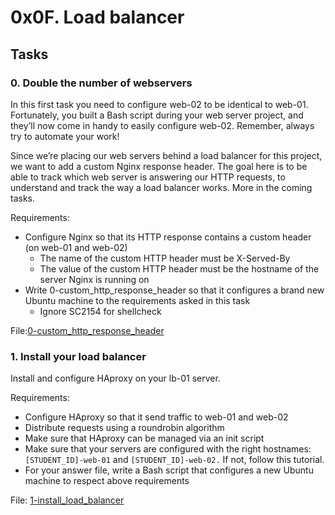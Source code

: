 
# 0x0F. Load balancer

## Tasks

### 0. Double the number of webservers

In this first task you need to configure web-02 to be identical to web-01. Fortunately, you built a Bash script during your web server project, and they’ll now come in handy to easily configure web-02. Remember, always try to automate your work!

Since we’re placing our web servers behind a load balancer for this project, we want to add a custom Nginx response header. The goal here is to be able to track which web server is answering our HTTP requests, to understand and track the way a load balancer works. More in the coming tasks.

Requirements:

  - Configure Nginx so that its HTTP response contains a custom header (on web-01 and web-02)
    - The name of the custom HTTP header must be X-Served-By
    - The value of the custom HTTP header must be the hostname of the server Nginx is running on
  - Write 0-custom\_http\_response\_header so that it configures a brand new Ubuntu machine to the requirements asked in this task
    - Ignore SC2154 for shellcheck

File:[0-custom\_http\_response\_header](0-custom_http_response_header)

### 1. Install your load balancer

Install and configure HAproxy on your lb-01 server.

Requirements:

  - Configure HAproxy so that it send traffic to web-01 and web-02
  - Distribute requests using a roundrobin algorithm
  - Make sure that HAproxy can be managed via an init script
  - Make sure that your servers are configured with the right hostnames: `[STUDENT_ID]-web-01` and `[STUDENT_ID]-web-02.` If not, follow this tutorial.
  - For your answer file, write a Bash script that configures a new Ubuntu machine to respect above requirements

File: [1-install\_load\_balancer](1-install_load_balancer)
